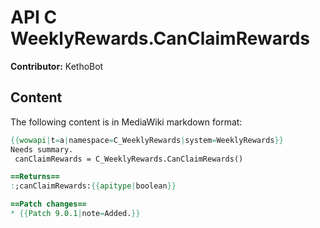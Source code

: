 # API C WeeklyRewards.CanClaimRewards

**Contributor:** KethoBot

## Content

The following content is in MediaWiki markdown format:

```mediawiki
{{wowapi|t=a|namespace=C_WeeklyRewards|system=WeeklyRewards}}
Needs summary.
 canClaimRewards = C_WeeklyRewards.CanClaimRewards()

==Returns==
:;canClaimRewards:{{apitype|boolean}}

==Patch changes==
* {{Patch 9.0.1|note=Added.}}
```